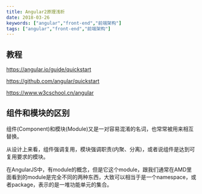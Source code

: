 ```yaml
---
title: Angular2原理浅析
date: 2018-03-26
keywords: ["angular","front-end","前端架构"]
tags: ["angular","front-end","前端架构"]
---
```


## 教程
https://angular.io/guide/quickstart

https://github.com/angular/quickstart

https://www.w3cschool.cn/angular


## 组件和模块的区别

组件(Component)和模块(Module)又是一对容易混淆的名词，也常常被用来相互替换。

从设计上来看，组件强调复用，模块强调职责(内聚、分离)，或者说组件是达到可复用要求的模块。


在AngularJS中，有module的概念，但是它这个module，跟我们通常在AMD里面看到的module是完全不同的两种东西，大致可以相当于是一个namespace，或者package，表示的是一堆功能单元的集合。
